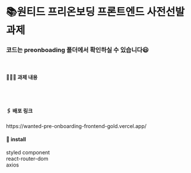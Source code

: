 # 📚원티드 프리온보딩 프론트엔드 사전선발 과제
<h3> 코드는 preonboading 폴더에서 확인하실 수 있습니다😃</h3>
<br />   
<h4>👩🏻‍💻 과제 내용</h4>
<br />
<br />   
<h4>🖇 배포 링크   </h4>
https://wanted-pre-onboarding-frontend-gold.vercel.app/
<h4> 🎺 install </h4>   
styled component <br />  
react-router-dom   <br />
axios  <br /> 
